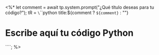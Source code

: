 <%*
let comment = await tp.system.prompt("¿Qué título deseas para tu código?");
tR = `\`\`\`python title:${comment ? `${comment}` : ""}
# Escribe aquí tu código Python
\`\`\``;
%>
